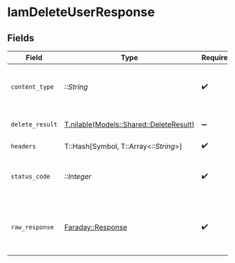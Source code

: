 # IamDeleteUserResponse


## Fields

| Field                                                                          | Type                                                                           | Required                                                                       | Description                                                                    |
| ------------------------------------------------------------------------------ | ------------------------------------------------------------------------------ | ------------------------------------------------------------------------------ | ------------------------------------------------------------------------------ |
| `content_type`                                                                 | *::String*                                                                     | :heavy_check_mark:                                                             | HTTP response content type for this operation                                  |
| `delete_result`                                                                | [T.nilable(Models::Shared::DeleteResult)](../../models/shared/deleteresult.md) | :heavy_minus_sign:                                                             | The user was deleted successfully.                                             |
| `headers`                                                                      | T::Hash[Symbol, T::Array<*::String*>]                                          | :heavy_check_mark:                                                             | N/A                                                                            |
| `status_code`                                                                  | *::Integer*                                                                    | :heavy_check_mark:                                                             | HTTP response status code for this operation                                   |
| `raw_response`                                                                 | [Faraday::Response](https://www.rubydoc.info/gems/faraday/Faraday/Response)    | :heavy_check_mark:                                                             | Raw HTTP response; suitable for custom response parsing                        |